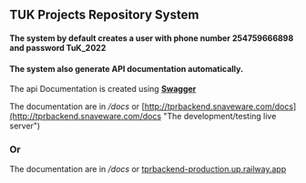 ## TUK Projects Repository System

#### The system by default creates a user with phone number **254759666898** and password **TuK_2022**

#### The system also generate **API** documentation automatically.

The api Documentation is created using [**Swagger**](https://swagger.io/docs/specification/about/ "swagger allows developers to create dynamic api documentations")

The documentation are in _/docs_ or [http://tprbackend.snaveware.com/docs](http://tprbackend.snaveware.com/docs "The development/testing live server")

### Or

The documentation are in _/docs_ or [tprbackend-production.up.railway.app](tprbackend-production.up.railway.app "The development/testing live server")
